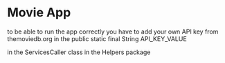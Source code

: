 Movie App
===========

to be able to run the app correctly you have to add your own API key from themoviedb.org in the public static final String API_KEY_VALUE 

in the ServicesCaller class in the Helpers package

